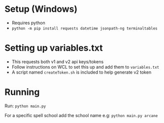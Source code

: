 # Setup (Windows)

 - Requires python
 - `python -m pip install requests datetime jsonpath-ng terminaltables`

# Setting up variables.txt

 - This requests both v1 and v2 api keys/tokens
 - Follow instructions on WCL to set this up and add them to `variables.txt`
 - A script named `createToken.sh` is included to help generate v2 token

# Running

Run: `python main.py`

For a specific spell school add the school name e.g: `python main.py arcane`

